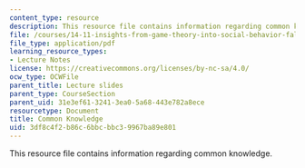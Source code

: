 ```yaml
---
content_type: resource
description: This resource file contains information regarding common knowledge.
file: /courses/14-11-insights-from-game-theory-into-social-behavior-fall-2013/3df8c4f2b86c6bbcbbc39967ba89e801_MIT14_11F13_common_know.pdf
file_type: application/pdf
learning_resource_types:
- Lecture Notes
license: https://creativecommons.org/licenses/by-nc-sa/4.0/
ocw_type: OCWFile
parent_title: Lecture slides
parent_type: CourseSection
parent_uid: 31e3ef61-3241-3ea0-5a68-443e782a8ece
resourcetype: Document
title: Common Knowledge
uid: 3df8c4f2-b86c-6bbc-bbc3-9967ba89e801
---
```

This resource file contains information regarding common knowledge.